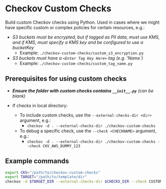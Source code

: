 # Checkov Custom Checks

Build custom Checkov checks using Python. Used in cases where we might have specific custom or complex policies for certain resources, e.g.:
- *S3 buckets must be encrypted, but if tagged as PII data, must use KMS, and if KMS, must specify a KMS key and be configured to use a bucketKey*
  - Example: `./checkov-custom-checks/custom_s3_encryption.py`
- *S3 buckets must have a `<Enter Tag Key Here>` tag (e.g. 'Name`)*
  - Example: `./checkov-custom-checks/custom_tag_name.py`

## Prerequisites for using custom checks

- ***Ensure the folder with custom checks contains `__init__.py`** (can be blank)*

- If checks in local directory:
  - To include custom checks, use the `--external-checks-dir <dir>` argument, e.g.:
    - `checkov -d . --external-checks-dir ./checkov-custom-checks`
  - To debug a specific check, use the `--check <CHECKNAME>` argument, e.g.:
    - `checkov -d . --external-checks-dir ./checkov-custom-checks --check CKV_AWS_DUMMY_123`

## Example commands

```bash
export CKV="/path/to/checkov-custom-checks"
export TARGET="/path/to/template/dir"
checkov -d $TARGET_DIR --external-checks-dir $CHECKS_DIR --check CUSTOM_AWS_6
```
